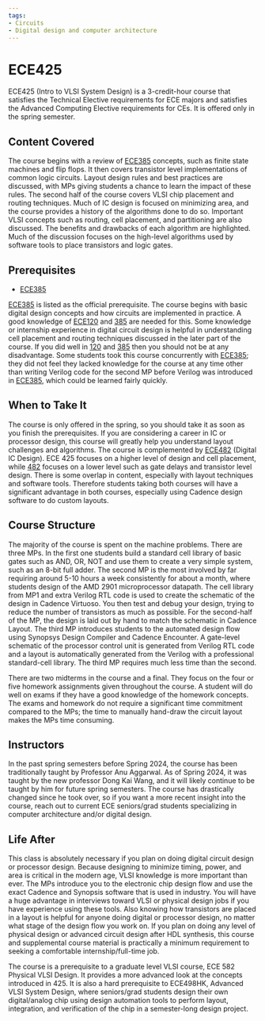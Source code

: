 ```yaml
---
tags:
- Circuits
- Digital design and computer architecture
---
```


# ECE425

ECE425 (Intro to VLSI System Design) is a 3-credit-hour course that satisfies the Technical Elective requirements for ECE majors and satisfies the Advanced Computing Elective requirements for CEs. It is offered only in the spring semester.

## Content Covered

The course begins with a review of [ECE385](ECE385.md) concepts, such as finite state machines and flip flops. It then covers transistor level implementations of common logic circuits. Layout design rules and best practices are discussed, with MPs giving students a chance to learn the impact of these rules. The second half of the course covers VLSI chip placement and routing techniques. Much of IC design is focused on minimizing area, and the course provides a history of the algorithms done to do so. Important VLSI concepts such as routing, cell placement, and partitioning are also discussed. The benefits and drawbacks of each algorithm are highlighted. Much of the discussion focuses on the high-level algorithms used by software tools to place transistors and logic gates.

## Prerequisites

- [ECE385](ECE385.md)

[ECE385](ECE385.md) is listed as the official prerequisite. The course begins with basic digital design concepts and how circuits are implemented in practice. A good knowledge of [ECE120](ECE120.md) and [385](ECE385.md) are needed for this. Some knowledge or internship experience in digital circuit design is helpful in understanding cell placement and routing techniques discussed in the later part of the course. If you did well in [120](ECE120.md) and [385](ECE385.md) then you should not be at any disadvantage. Some students took this course concurrently with [ECE385](ECE385.md); they did not feel they lacked knowledge for the course at any time other than writing Verilog code for the second MP before Verilog was introduced in [ECE385](ECE385.md), which could be learned fairly quickly.

## When to Take It

The course is only offered in the spring, so you should take it as soon as you finish the prerequisites. If you are considering a career in IC or processor design, this course will greatly help you understand layout challenges and algorithms. The course is complemented by [ECE482](ECE482.md) (Digital IC Design). ECE 425 focuses on a higher level of design and cell placement, while [482](ECE482.md) focuses on a lower level such as gate delays and transistor level design. There is some overlap in content, especially with layout techniques and software tools. Therefore students taking both courses will have a significant advantage in both courses, especially using Cadence design software to do custom layouts.

## Course Structure

The majority of the course is spent on the machine problems. There are three MPs. In the first one students build a standard cell library of basic gates such as AND, OR, NOT and use them to create a very simple system, such as an 8-bit full adder. The second MP is the most involved by far requiring around 5-10 hours a week consistently for about a month, where students design of the AMD 2901 microprocessor datapath. The cell library from MP1 and extra Verilog RTL code is used to create the schematic of the design in Cadence Virtuoso. You then test and debug your design, trying to reduce the number of transistors as much as possible. For the second-half of the MP, the design is laid out by hand to match the schematic in Cadence Layout. The third MP introduces students to the automated design flow using Synopsys Design Compiler and Cadence Encounter. A gate-level schematic of the processor control unit is generated from Verilog RTL code and a layout is automatically generated from the Verilog with a professional standard-cell library. The third MP requires much less time than the second.

There are two midterms in the course and a final. They focus on the four or five homework assignments given throughout the course. A student will do well on exams if they have a good knowledge of the homework concepts. The exams and homework do not require a significant time commitment compared to the MPs; the time to manually hand-draw the circuit layout makes the MPs time consuming.

## Instructors

In the past spring semesters before Spring 2024, the course has been traditionally taught by Professor Anu Aggarwal. As of Spring 2024, it was taught by the new professor Dong Kai Wang, and it will likely continue to be taught by him for future spring semesters. The course has drastically changed since he took over, so if you want a more recent insight into the course, reach out to current ECE seniors/grad students specializing in computer architecture and/or digital design.

[comment]: # (## Course Tips)



## Life After

This class is absolutely necessary if you plan on doing digital circuit design or processor design. Because designing to minimize timing, power, and area is critical in the modern age, VLSI knowledge is more important than ever. The MPs introduce you to the electronic chip design flow and use the exact Cadence and Synopsis software that is used in industry. You will have a huge advantage in interviews toward VLSI or physical design jobs if you have experience using these tools. Also knowing how transistors are placed in a layout is helpful for anyone doing digital or processor design, no matter what stage of the design flow you work on. If you plan on doing any level of physical design or advanced circuit design after HDL synthesis, this course and supplemental course material is practically a minimum requirement to seeking a comfortable internship/full-time job.

The course is a prerequisite to a graduate level VLSI course, ECE 582 Physical VLSI Design. It provides a more advanced look at the concepts introduced in 425. It is also a hard prerequisite to ECE498HK, Advanced VLSI System Design, where seniors/grad students design their own digital/analog chip using design automation tools to perform layout, integration, and verification of the chip in a semester-long design project.

